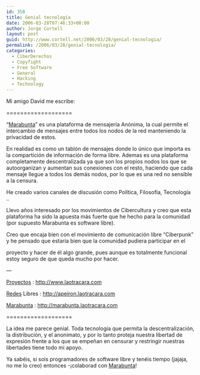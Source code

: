 ```yaml
---
id: 358
title: Genial tecnologí­a
date: 2006-03-28T07:46:33+00:00
author: Jorge Cortell
layout: post
guid: http://www.cortell.net/2006/03/28/genial-tecnologia/
permalink: /2006/03/28/genial-tecnologia/
categories:
  - CiberDerechos
  - Copyfight
  - Free Software
  - General
  - Hacking
  - Technology
---
```

Mi amigo David me escribe:

===================

&#8220;[Marabunta](http://marabunta.laotracara.com)&#8221; es una plataforma de mensajerí­a Anónima, la cual permite el intercambio de mensajes entre todos los nodos de la red manteniendo la privacidad de estos.

En realidad es como un tablón de mensajes donde lo único que importa es la compartición de información de forma libre. Ademas es una plataforma completamente descentralizada ya que son los propios nodos los que se autoorganizan y aumentan sus conexiones con el resto, haciendo que cada mensaje llegue a todos los demás nodos, por lo que es una red no sensible a la censura.

He creado varios canales de discusión como Polí­tica, Filosofí­a, Tecnologí­a ..

Llevo años interesado por los movimientos de Cibercultura y creo que esta plataforma ha sido la apuesta más fuerte que he hecho para la comunidad (por supuesto Marabunta es software libre).

Creo que encaja bien con el movimiento de comunicación libre &#8220;Ciberpunk&#8221; y he pensado que estarí­a bien que la comunidad pudiera participar en el
  
proyecto y hacer de él algo grande, pues aunque es totalmente funcional estoy seguro de que queda mucho por hacer.

&#8212;
  
[Proyectos](http://www.laotracara.com) : http://www.laotracara.com
  
[Redes](http://apeiron.laotracara.com) Libres : http://apeiron.laotracara.com
  
[Marabunta](http://marabunta.laotracara.com) : http://marabunta.laotracara.com

===================

La idea me parece genial. Toda tecnologí­a que permita la descentralización, la distribución, y el anonimato, y por lo tanto proteja nuestra libertad de expresión frente a los que se empeñan en censurar y restringir nuestras libertades tiene todo mi apoyo.

Ya sabéis, si sois programadores de software libre y tenéis tiempo (jajaja, no me lo creo) entonces -¡colaborad con [Marabunta](http://marabunta.laotracara.com)!